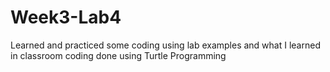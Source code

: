 # Week3-Lab4
Learned and practiced some coding using lab examples and what I learned in classroom
coding done using Turtle Programming
